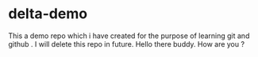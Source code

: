 # delta-demo
This a demo repo which i have created for the purpose of learning git and github . I will delete this repo in future.
Hello there buddy. 
How are you ?
